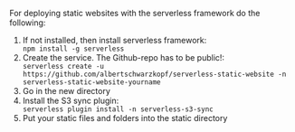 For deploying static websites with the serverless framework do the following:

<ol>
<li>If not installed, then install serverless framework: </li>
<code>npm install -g serverless</code>

<li>Create the service. The Github-repo has to be public!:</li> 
<code>serverless create -u https://github.com/albertschwarzkopf/serverless-static-website -n serverless-static-website-yourname</code>

<li>Go in the new directory

<li>Install the S3 sync plugin:</li>
<code>serverless plugin install -n serverless-s3-sync</code>

<li>Put your static files and folders into the static directory 
